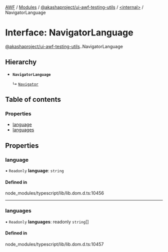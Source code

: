 [AWF](../README.md) / [Modules](../modules.md) / [@akashaproject/ui-awf-testing-utils](../modules/akashaproject_ui_awf_testing_utils.md) / [<internal\>](../modules/akashaproject_ui_awf_testing_utils._internal_.md) / NavigatorLanguage

# Interface: NavigatorLanguage

[@akashaproject/ui-awf-testing-utils](../modules/akashaproject_ui_awf_testing_utils.md).[<internal>](../modules/akashaproject_ui_awf_testing_utils._internal_.md).NavigatorLanguage

## Hierarchy

- **`NavigatorLanguage`**

  ↳ [`Navigator`](akashaproject_ui_awf_testing_utils._internal_.Navigator.md)

## Table of contents

### Properties

- [language](akashaproject_ui_awf_testing_utils._internal_.NavigatorLanguage.md#language)
- [languages](akashaproject_ui_awf_testing_utils._internal_.NavigatorLanguage.md#languages)

## Properties

### language

• `Readonly` **language**: `string`

#### Defined in

node_modules/typescript/lib/lib.dom.d.ts:10456

___

### languages

• `Readonly` **languages**: readonly `string`[]

#### Defined in

node_modules/typescript/lib/lib.dom.d.ts:10457
